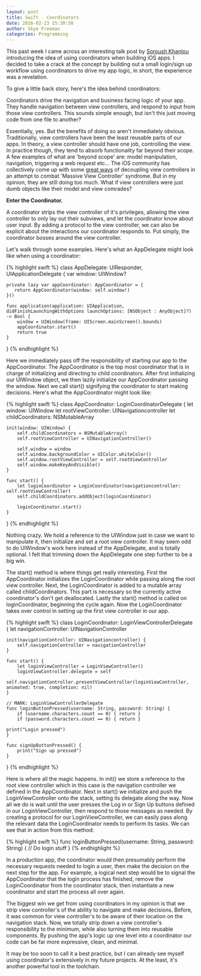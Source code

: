 ```yaml
---
layout: post 
title: Swift - Coordinators
date: 2016-02-23 15:30:58 
author: Skye Freeman 
categories: Programming
---
```


This past week I came across an interesting talk post by [Soroush Khanlou][souroushLink] introducing the idea of using coordinators when building iOS apps.  I decided to take a crack at the concept by building out a small login/sign up workflow using coordinators to drive my app logic, in short, the experience was a revelation.

To give a little back story, here's the idea behind coordinators:

Coordinators drive the navigation and business facing logic of your app. They handle navigation between view controllers, and respond to input from those view controllers.  This sounds simple enough, but isn't this just moving code from one file to another?

Essentially, yes.  But the benefits of doing so aren't immediately obvious.  Traditionally, view controllers have been the least reusable parts of our apps.  In theory, a view controller should have one job, controlling the view.  In practice though, they tend to absorb functionality far beyond their scope. A few examples of what are 'beyond scope' are: model manipulation, navigation, triggering a web request etc... The iOS community has collectively come up with some [great ways][objcIOLink] of decoupling view controllers in an attempt to combat 'Massive View Controller' syndrome.  But in my opinion, they are still doing too much.  What if view controllers were just dumb objects like their model and view comrades?

**Enter the Coordinator.**

A coordinator strips the view controller of it's privileges, allowing the view controller to only lay out their subviews, and let the coordinator know about user input. By adding a protocol to the view controller, we can also be explicit about the interactions our coordinator responds to. Put simply, the coordinator bosses around the view controller.

Let's walk through some examples.  Here's what an AppDelegate might look like when using a coordinator:

{% highlight swift %}
class AppDelegate: UIResponder, UIApplicationDelegate {
    var window: UIWindow?
    
    private lazy var appCoordinator: AppCoordinator = {
       return AppCoordinator(window: self.window!)
    }()
    
    func application(application: UIApplication, didFinishLaunchingWithOptions launchOptions: [NSObject : AnyObject]?) -> Bool {
        window = UIWindow(frame: UIScreen.mainScreen().bounds)
        appCoordinator.start()
        return true
    }
}
{% endhighlight %}

Here we immediately pass off the responsibility of starting our app to the AppCoordinator.  The AppCoordinator is the top most coordinator that is in charge of initializing and directing to child coordinators. After first initializing our UIWindow object, we then lazily initialize our AppCoordinator passing the window. Next we call start() signifying the coordinator to start making decisions.  Here's what the AppCoordinator might look like:

{% highlight swift %}
class AppCoordinator: LoginCoordinatorDelegate {
    let window: UIWindow
    let rootViewController: UINavigationcontroller
    let childCoordinators: NSMutableArray
    
    init(window: UIWindow) {
        self.childCoordinators = NSMutableArray()
        self.rootViewController = UINavigationController()
        
        self.window = window
        self.window.backgroundColor = UIColor.whiteColor()
        self.window.rootViewController = self.rootViewController
        self.window.makeKeyAndVisible()
    }
    
    func start() {
        let loginCoordinator = LoginCoordinator(navigationcontroller: self.rootViewController)
        self.childCoordinators.addObject(loginCoordinator)
        
        loginCoordinator.start()
    }
}
{% endhighlight %}

Nothing crazy. We hold a reference to the UIWindow just in case we want to manipulate it, then initialize and set a root view controller.  It may seem odd to do UIWindow's work here instead of the AppDelegate, and is totally optional.  I felt that trimming down the AppDelegate one step further to be a big win.

The start() method is where things get really interesting.  First the AppCoordinator initializes the LoginCoordinator while passing along the root view controller.  Next, the LoginCoordinator is added to a mutable array called childCoordinators. This part is necessary so the currently active coordinator's don't get deallocated.  Lastly the start() method is called on loginCoordinator, beginning the cycle again.  Now the LoginCoordinator takes over control in setting up the first view controller in our app.

{% highlight swift %}
class LoginCoordinator: LoginViewControllerDelegate {
    let navigationController: UINavigationController
    
    init(navigationController: UINavigationcontroller) {
        self.navigationController = navigationController
    }
    
    func start() {
        let loginViewController = LoginViewController()
        loginViewController.delegate = self
        self.navigationController.presentViewController(loginViewController, animated: true, completion: nil)
    }
    
    // MARK: LoginViewControllerDelegate
    func loginButtonPressed(username: String, password: String) {
        if (username.characters.count == 0) { return }
        if (password.characters.count == 0) { return }

	print("Login pressed")
    }
    
    func signUpButtonPressed() {
        print("Sign up pressed")
    }
}
{% endhighlight %}

Here is where all the magic happens. In init() we store a reference to the root view controller which in this case is the navigation controller we defined in the AppCoordinator. Next in start() we initialize and push the LoginViewController onto the stack, setting its delegate along the way.  Now all we do is wait until the user presses the Log in or Sign Up buttons defined in our LoginViewController, then respond to those messages as needed. By creating a protocol for our LoginViewController, we can easily pass along the relevant data the LoginCoordinator needs to perform its tasks.  We can see that in action from this method:

{% highlight swift %}
func loginButtonPressed(username: String, password: String) {
     // Do login stuff
}
{% endhighlight %}

In a production app, the coordinator would then presumably perform the necessary requests needed to login a user, then make the decision on the next step for the app.  For example, a logical next step would be to signal the AppCoordinator that the login process has finished, remove the LoginCoordinator from the coordinator stack, then instantiate a new coordinator and start the process all over again.

The biggest win we get from using coordinators in my opinion is that we strip view controller's of the ability to navigate and make decisions.  Before, it was common for view controller's to be aware of their location on the navigation stack. Now, we totally strip down a view controller's responsibility to the minimum, while also turning them into reusable components.  By pushing the app's logic up one level into a coordinator our code can be far more expressive, clean, and minimal.

It may be too soon to call it a best practice, but I can already see myself using coordinator's extensively in my future projects. At the least, it's another powerful tool in the toolchain.

[souroushLink]: https://vimeo.com/144116310
[objcIOLink]: https://www.objc.io/issues/1-view-controllers/
